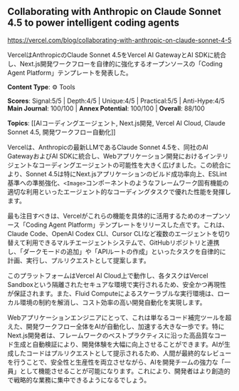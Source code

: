 ## Collaborating with Anthropic on Claude Sonnet 4.5 to power intelligent coding agents

https://vercel.com/blog/collaborating-with-anthropic-on-claude-sonnet-4-5

VercelはAnthropicのClaude Sonnet 4.5をVercel AI GatewayとAI SDKに統合し、Next.js開発ワークフローを自律的に強化するオープンソースの「Coding Agent Platform」テンプレートを発表した。

**Content Type**: ⚙️ Tools

**Scores**: Signal:5/5 | Depth:4/5 | Unique:4/5 | Practical:5/5 | Anti-Hype:4/5
**Main Journal**: 100/100 | **Annex Potential**: 100/100 | **Overall**: 88/100

**Topics**: [[AIコーディングエージェント, Next.js開発, Vercel AI Cloud, Claude Sonnet 4.5, 開発ワークフロー自動化]]

Vercelは、Anthropicの最新LLMであるClaude Sonnet 4.5を、同社のAI GatewayおよびAI SDKに統合し、Webアプリケーション開発におけるインテリジェントなコーディングエージェントの可能性を大きく広げました。この統合により、Sonnet 4.5は特にNext.jsアプリケーションのビルド成功率向上、ESLint基準への準拠強化、`<Image>`コンポーネントのようなフレームワーク固有機能の適切な利用といったエージェント的なコーディングタスクで優れた性能を発揮します。

最も注目すべきは、Vercelがこれらの機能を具体的に活用するためのオープンソース「Coding Agent Platform」テンプレートをリリースした点です。これは、Claude Code、OpenAI Codex CLI、Cursor CLIなど複数のエージェントを切り替えて利用できるマルチエージェントシステムで、GitHubリポジトリと連携し、「ダークモードの追加」や「APIルートの作成」といったタスクを自律的に計画、実行し、プルリクエストとして提案します。

このプラットフォームはVercel AI Cloud上で動作し、各タスクはVercel Sandboxという隔離されたセキュアな環境で実行されるため、安全かつ再現性が保証されます。また、Fluid Computeによるスケーラブルな実行環境は、ローカル環境の制約を解消し、コスト効率の高い開発自動化を実現します。

Webアプリケーションエンジニアにとって、これは単なるコード補完ツールを超えた、開発ワークフロー全体をAIが自動化し、加速する大きな一歩です。特にNext.js開発者は、フレームワークのベストプラクティスに沿った高品質なコード生成と自動検証により、開発体験を大幅に向上させることができます。AIが生成したコードはプルリクエストとして提示されるため、人間が最終的なレビューを行うことで、安全性と生産性を両立させながら、AIを開発チームの強力な「一員」として機能させることが可能になります。これにより、開発者はより創造的で戦略的な業務に集中できるようになるでしょう。